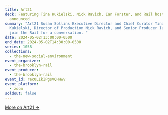 ```yaml
---
title: Art21
deck: Featuring Tina Kukielski, Nick Ravich, Ian Forster, and Rail host to be
  announced
summary: "Art21 Susan Sollins Executive Director and Chief Curator Tina
  Kukielski, Director of Production Nick Ravich, and Senior Producer Ian Forster
  join the Rail for a conversation. "
date: 2024-05-02T13:00:00-0500
end_date: 2024-05-02T14:30:00-0500
series: 1058
collections:
  - the-new-social-environment
event_organizer:
  - the-brooklyn-rail
event_producer:
  - the-brooklyn-rail
event_id: rec0LIkIPgsVQHHwv
event_platform:
  - zoom
soldout: false
---
```

[M﻿ore on Art21 →](https://art21.org/)